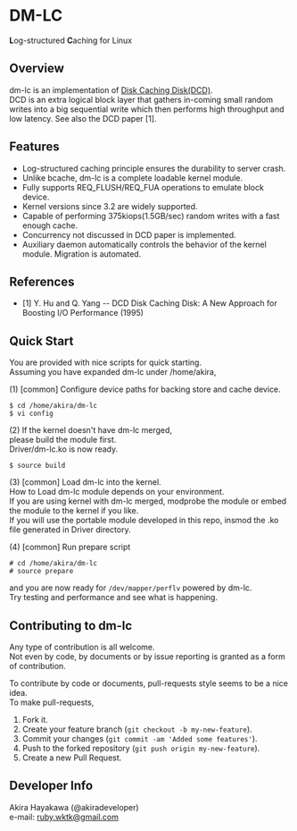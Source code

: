 # DM-LC
**L**og-structured **C**aching for Linux

## Overview
dm-lc is an implementation of [Disk Caching Disk(DCD)](http://www.ele.uri.edu/research/hpcl/DCD/DCD.html).  
DCD is an extra logical block layer that 
gathers in-coming small random writes 
into a big sequential write
which then performs high throughput and low latency. See also the DCD paper [1].  

## Features
* Log-structured caching principle ensures the durability to server crash.  
* Unlike bcache, dm-lc is a complete loadable kernel module.  
* Fully supports REQ_FLUSH/REQ_FUA operations to emulate block device.  
* Kernel versions since 3.2 are widely supported.  
* Capable of performing 375kiops(1.5GB/sec) random writes with a fast enough cache.  
* Concurrency not discussed in DCD paper is implemented.  
* Auxiliary daemon automatically controls the behavior of the kernel module. Migration is automated.  

## References
* [1] Y. Hu and Q. Yang -- DCD Disk Caching Disk: A New Approach for Boosting I/O Performance (1995)

## Quick Start
You are provided with nice scripts for quick starting.  
Assuming you have expanded dm-lc under /home/akira,

(1) [common] Configure device paths for backing store and cache device.  

	$ cd /home/akira/dm-lc  
	$ vi config

(2) If the kernel doesn't have dm-lc merged,  
please build the module first.  
Driver/dm-lc.ko is now ready.

	$ source build

(3) [common] Load dm-lc into the kernel.  
How to Load dm-lc module depends on your environment.  
If you are using kernel with dm-lc merged,
modprobe the module or
embed the module to the kernel if you like.  
If you will use the portable module
developed in this repo,
insmod the .ko file generated in Driver directory.

(4) [common] Run prepare script  

	# cd /home/akira/dm-lc  
	# source prepare  

and you are now ready for `/dev/mapper/perflv` powered by dm-lc.  
Try testing and performance and see what is happening.  

## Contributing to dm-lc
Any type of contribution is all welcome.  
Not even by code, by documents or by issue reporting is granted as a form of contribution.   

To contribute by code or documents, pull-requests style seems to be a nice idea.  
To make pull-requests,  

1. Fork it.   
2. Create your feature branch (`git checkout -b my-new-feature`).  
3. Commit your changes (`git commit -am 'Added some features'`).  
4. Push to the forked repository (`git push origin my-new-feature`).  
5. Create a new Pull Request.

## Developer Info
Akira Hayakawa (@akiradeveloper)  
e-mail: ruby.wktk@gmail.com
